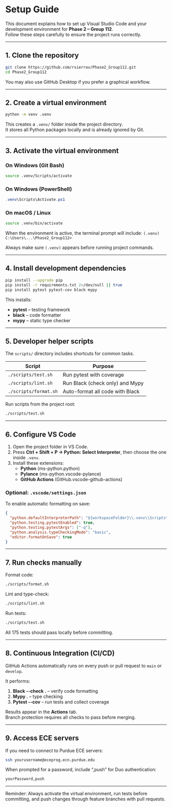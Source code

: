 # Setup Guide

This document explains how to set up Visual Studio Code and your development environment for **Phase 2 – Group 112**.  
Follow these steps carefully to ensure the project runs correctly.

---

## 1. Clone the repository

```bash
git clone https://github.com/rsierrav/Phase2_Group112.git
cd Phase2_Group112
```

You may also use GitHub Desktop if you prefer a graphical workflow.

---

## 2. Create a virtual environment

```bash
python -m venv .venv
```

This creates a `.venv/` folder inside the project directory.  
It stores all Python packages locally and is already ignored by Git.

---

## 3. Activate the virtual environment

### On Windows (Git Bash)

```bash
source .venv/Scripts/activate
```

### On Windows (PowerShell)

```powershell
.venv\Scripts\Activate.ps1
```

### On macOS / Linux

```bash
source .venv/bin/activate
```

When the environment is active, the terminal prompt will include:
`(.venv) C:\Users\...\Phase2_Group112>`

Always make sure `(.venv)` appears before running project commands.

---

## 4. Install development dependencies

```bash
pip install --upgrade pip
pip install -r requirements.txt 2>/dev/null || true
pip install pytest pytest-cov black mypy
```

This installs:

- **pytest** – testing framework
- **black** – code formatter
- **mypy** – static type checker

---

## 5. Developer helper scripts

The `scripts/` directory includes shortcuts for common tasks.

| Script                | Purpose                         |
| --------------------- | ------------------------------- |
| `./scripts/test.sh`   | Run pytest with coverage        |
| `./scripts/lint.sh`   | Run Black (check only) and Mypy |
| `./scripts/format.sh` | Auto-format all code with Black |

Run scripts from the project root:

```bash
./scripts/test.sh
```

---

## 6. Configure VS Code

1. Open the project folder in VS Code.
2. Press **Ctrl + Shift + P → Python: Select Interpreter**, then choose the one inside `.venv`.
3. Install these extensions:
   - **Python** (ms-python.python)
   - **Pylance** (ms-python.vscode-pylance)
   - **GitHub Actions** (GitHub.vscode-github-actions)

### Optional: `.vscode/settings.json`

To enable automatic formatting on save:

```json
{
  "python.defaultInterpreterPath": "${workspaceFolder}\\.venv\\Scripts\\python.exe",
  "python.testing.pytestEnabled": true,
  "python.testing.pytestArgs": ["-q"],
  "python.analysis.typeCheckingMode": "basic",
  "editor.formatOnSave": true
}
```

---

## 7. Run checks manually

Format code:

```bash
./scripts/format.sh
```

Lint and type-check:

```bash
./scripts/lint.sh
```

Run tests:

```bash
./scripts/test.sh
```

All 175 tests should pass locally before committing.

---

## 8. Continuous Integration (CI/CD)

GitHub Actions automatically runs on every push or pull request to `main` or `develop`.

It performs:

1. **Black --check .** – verify code formatting
2. **Mypy .** – type checking
3. **Pytest --cov** – run tests and collect coverage

Results appear in the **Actions** tab.  
Branch protection requires all checks to pass before merging.

---

## 9. Access ECE servers

If you need to connect to Purdue ECE servers:

```bash
ssh yourusername@eceprog.ecn.purdue.edu
```

When prompted for a password, include “,push” for Duo authentication:

```bash
yourPassword,push
```

---

Reminder: Always activate the virtual environment, run tests before committing, and push changes through feature branches with pull requests.
